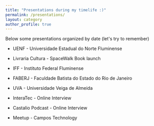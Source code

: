 ```yaml
---
title: "Presentations during my timelife :)"
permalink: /presentations/
layout: category
author_profile: true
---
```

Below some presentations organized by date (let's try to remember)

- UENF - Universidade Estadual do Norte Fluminense

- Livraria Cultura - SpaceWalk Book launch

- IFF - Instituto Federal Fluminense

- FABERJ - Faculdade Batista do Estado do Rio de Janeiro

- UVA - Universidade Veiga de Almeida

- InteraTec - Online Interview

- Castalio Podcast - Online Interview

- Meetup - Campos Technology

